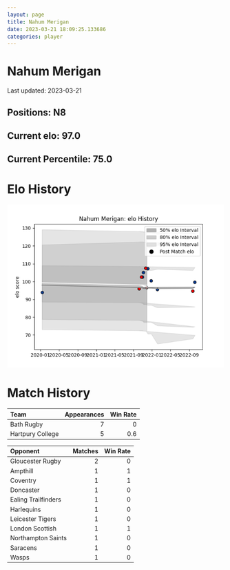 ```yaml
---  
layout: page  
title: Nahum Merigan  
date: 2023-03-21 18:09:25.133686  
categories: player  
---
```

# Nahum Merigan


Last updated: 2023-03-21
## Positions: N8

## Current elo: 97.0

## Current Percentile: 75.0

# Elo History


![elo history](history_NahumMerigan.png)
# Match History


| Team             |   Appearances |   Win Rate |
|:-----------------|--------------:|-----------:|
| Bath Rugby       |             7 |        0   |
| Hartpury College |             5 |        0.6 |

| Opponent            |   Matches |   Win Rate |
|:--------------------|----------:|-----------:|
| Gloucester Rugby    |         2 |          0 |
| Ampthill            |         1 |          1 |
| Coventry            |         1 |          1 |
| Doncaster           |         1 |          0 |
| Ealing Trailfinders |         1 |          0 |
| Harlequins          |         1 |          0 |
| Leicester Tigers    |         1 |          0 |
| London Scottish     |         1 |          1 |
| Northampton Saints  |         1 |          0 |
| Saracens            |         1 |          0 |
| Wasps               |         1 |          0 |